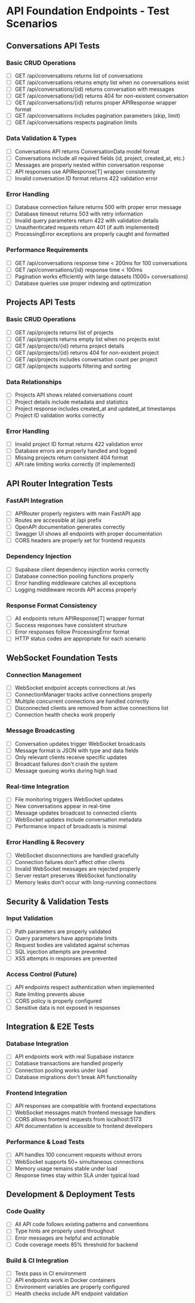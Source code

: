 # API Foundation Endpoints - Test Scenarios

## Conversations API Tests

### Basic CRUD Operations
- [ ] GET /api/conversations returns list of conversations
- [ ] GET /api/conversations returns empty list when no conversations exist
- [ ] GET /api/conversations/{id} returns conversation with messages
- [ ] GET /api/conversations/{id} returns 404 for non-existent conversation
- [ ] GET /api/conversations/{id} returns proper APIResponse wrapper format
- [ ] GET /api/conversations includes pagination parameters (skip, limit)
- [ ] GET /api/conversations respects pagination limits

### Data Validation & Types
- [ ] Conversations API returns ConversationData model format
- [ ] Conversations include all required fields (id, project, created_at, etc.)
- [ ] Messages are properly nested within conversation response
- [ ] API responses use APIResponse[T] wrapper consistently
- [ ] Invalid conversation ID format returns 422 validation error

### Error Handling
- [ ] Database connection failure returns 500 with proper error message
- [ ] Database timeout returns 503 with retry information
- [ ] Invalid query parameters return 422 with validation details
- [ ] Unauthenticated requests return 401 (if auth implemented)
- [ ] ProcessingError exceptions are properly caught and formatted

### Performance Requirements
- [ ] GET /api/conversations response time < 200ms for 100 conversations
- [ ] GET /api/conversations/{id} response time < 100ms
- [ ] Pagination works efficiently with large datasets (1000+ conversations)
- [ ] Database queries use proper indexing and optimization

## Projects API Tests

### Basic CRUD Operations
- [ ] GET /api/projects returns list of projects
- [ ] GET /api/projects returns empty list when no projects exist
- [ ] GET /api/projects/{id} returns project details
- [ ] GET /api/projects/{id} returns 404 for non-existent project
- [ ] GET /api/projects includes conversation count per project
- [ ] GET /api/projects supports filtering and sorting

### Data Relationships
- [ ] Projects API shows related conversations count
- [ ] Project details include metadata and statistics
- [ ] Project response includes created_at and updated_at timestamps
- [ ] Project ID validation works correctly

### Error Handling
- [ ] Invalid project ID format returns 422 validation error
- [ ] Database errors are properly handled and logged
- [ ] Missing projects return consistent 404 format
- [ ] API rate limiting works correctly (if implemented)

## API Router Integration Tests

### FastAPI Integration
- [ ] APIRouter properly registers with main FastAPI app
- [ ] Routes are accessible at /api prefix
- [ ] OpenAPI documentation generates correctly
- [ ] Swagger UI shows all endpoints with proper documentation
- [ ] CORS headers are properly set for frontend requests

### Dependency Injection
- [ ] Supabase client dependency injection works correctly
- [ ] Database connection pooling functions properly
- [ ] Error handling middleware catches all exceptions
- [ ] Logging middleware records API access properly

### Response Format Consistency
- [ ] All endpoints return APIResponse[T] wrapper format
- [ ] Success responses have consistent structure
- [ ] Error responses follow ProcessingError format
- [ ] HTTP status codes are appropriate for each scenario

## WebSocket Foundation Tests

### Connection Management
- [ ] WebSocket endpoint accepts connections at /ws
- [ ] ConnectionManager tracks active connections properly
- [ ] Multiple concurrent connections are handled correctly
- [ ] Disconnected clients are removed from active connections list
- [ ] Connection health checks work properly

### Message Broadcasting
- [ ] Conversation updates trigger WebSocket broadcasts
- [ ] Message format is JSON with type and data fields
- [ ] Only relevant clients receive specific updates
- [ ] Broadcast failures don't crash the system
- [ ] Message queuing works during high load

### Real-time Integration
- [ ] File monitoring triggers WebSocket updates
- [ ] New conversations appear in real-time
- [ ] Message updates broadcast to connected clients
- [ ] WebSocket updates include conversation metadata
- [ ] Performance impact of broadcasts is minimal

### Error Handling & Recovery
- [ ] WebSocket disconnections are handled gracefully
- [ ] Connection failures don't affect other clients
- [ ] Invalid WebSocket messages are rejected properly
- [ ] Server restart preserves WebSocket functionality
- [ ] Memory leaks don't occur with long-running connections

## Security & Validation Tests

### Input Validation
- [ ] Path parameters are properly validated
- [ ] Query parameters have appropriate limits
- [ ] Request bodies are validated against schemas
- [ ] SQL injection attempts are prevented
- [ ] XSS attempts in responses are prevented

### Access Control (Future)
- [ ] API endpoints respect authentication when implemented
- [ ] Rate limiting prevents abuse
- [ ] CORS policy is properly configured
- [ ] Sensitive data is not exposed in responses

## Integration & E2E Tests

### Database Integration
- [ ] API endpoints work with real Supabase instance
- [ ] Database transactions are handled properly
- [ ] Connection pooling works under load
- [ ] Database migrations don't break API functionality

### Frontend Integration
- [ ] API responses are compatible with frontend expectations
- [ ] WebSocket messages match frontend message handlers
- [ ] CORS allows frontend requests from localhost:5173
- [ ] API documentation is accessible to frontend developers

### Performance & Load Tests
- [ ] API handles 100 concurrent requests without errors
- [ ] WebSocket supports 50+ simultaneous connections
- [ ] Memory usage remains stable under load
- [ ] Response times stay within SLA under typical load

## Development & Deployment Tests

### Code Quality
- [ ] All API code follows existing patterns and conventions
- [ ] Type hints are properly used throughout
- [ ] Error messages are helpful and actionable
- [ ] Code coverage meets 85% threshold for backend

### Build & CI Integration
- [ ] Tests pass in CI environment
- [ ] API endpoints work in Docker containers
- [ ] Environment variables are properly configured
- [ ] Health checks include API endpoint validation